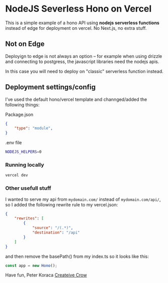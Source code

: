 # NodeJS Severless Hono on Vercel

This is a simple example of a hono API using **nodejs serverless functions** instead of edge for deployment on vercel.
No Next.js, no extra stuff.


## Not on Edge
Deployign to edge is not always an option – for example when using drizzle and connecting to postgress, the javascript libraries need the nodejs apis.

In this case you will need to deploy on "classic" serverless function instead.


## Deployment settings/config

I've used the default hono/vercel template and channged/added the following things:


Package.json
```json
{
	"type": "module",
}
```

.env file
```bash
NODEJS_HELPERS=0
```


### Running locally 

```bash
vercel dev
```

### Other usefull stuff

I wanted to serve my api from `mydomain.com/` instead of `mydomain.com/api/`, so I added the following rewrite rule to my vercel.json:
```json
{
	"rewrites": [
		{
			"source": "/(.*)",
			"destination": "/api"
		}
	]
}
```
and then remove the basePath() from my index.ts so it looks like this:
```ts
const app = new Hono();
```

Have fun,
Peter Koraca
[Createive Crow](https://www.creativecrow.io)
